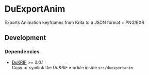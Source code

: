 # DuExportAnim
 Exports Animation keyframes from Krita to a JSON format + PNG/EXR

## Development

### Dependencies

- [DuKRIF](https://github.com/Rainbox-dev/DuKRIF) >= 0.0.1  
Copy or symlink the *DuKRIF* module inside `src/duexportanim`
